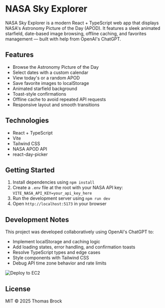 # NASA Sky Explorer

NASA Sky Explorer is a modern React + TypeScript web app that displays NASA's Astronomy Picture of the Day (APOD). It features a sleek animated starfield, date-based image browsing, offline caching, and favorites management — built with help from OpenAI's ChatGPT.

## Features

* Browse the Astronomy Picture of the Day
* Select dates with a custom calendar
* View today's or a random APOD
* Save favorite images to localStorage
* Animated starfield background
* Toast-style confirmations
* Offline cache to avoid repeated API requests
* Responsive layout and smooth transitions

## Technologies

* React + TypeScript
* Vite
* Tailwind CSS
* NASA APOD API
* react-day-picker

## Getting Started

1. Install dependencies using `npm install`
2. Create a `.env` file at the root with your NASA API key:
   `VITE_NASA_API_KEY=your_api_key_here`
3. Run the development server using `npm run dev`
4. Open `http://localhost:5173` in your browser

## Development Notes

This project was developed collaboratively using OpenAI's ChatGPT to:

* Implement localStorage and caching logic
* Add loading states, error handling, and confirmation toasts
* Resolve TypeScript types and edge cases
* Style components with Tailwind CSS
* Debug API time zone behavior and rate limits

![Deploy to EC2](https://github.com/<your-org>/<your-repo>/actions/workflows/deploy.yml/badge.svg)


## License

MIT © 2025 Thomas Brock
